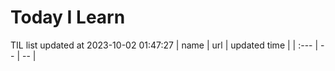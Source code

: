 # Today I Learn 
TIL list updated at 2023-10-02 01:47:27
| name | url | updated time |
| :--- | -- | -- |

